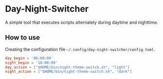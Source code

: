 # Day-Night-Switcher
A simple tool that executes scripts alternately during daytime and nighttime.

## How to use
Creating the configuration file ```~/.config/day-night-switcher/config.toml```.
```toml
day_begin = '06:00:00'
night_begin = '18:00:00'
day_action = ["$HOME/bin/night-theme-switch.sh", "light"]
night_action = ["$HOME/bin/night-theme-switch.sh", "dark"]
```
